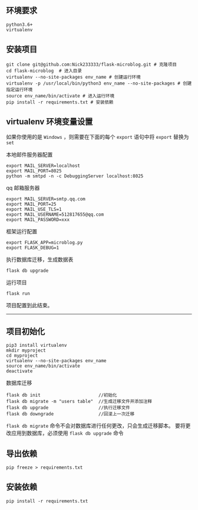 ## 环境要求
```
python3.6+
virtualenv
```

## 安装项目

```
git clone git@github.com:Nick233333/flask-microblog.git # 克隆项目
cd flask-microblog  # 进入目录
virtualenv --no-site-packages env_name # 创建运行环境
virtualenv -p /usr/local/bin/python3 env_name --no-site-packages # 创建指定运行环境
source env_name/bin/activate # 进入运行环境
pip install -r requirements.txt # 安装依赖
```

## virtualenv 环境变量设置

如果你使用的是 `Windows` ，则需要在下面的每个 `export` 语句中将 `export` 替换为 `set`

本地邮件服务器配置

```
export MAIL_SERVER=localhost
export MAIL_PORT=8025
python -m smtpd -n -c DebuggingServer localhost:8025
```

qq 邮箱服务器

```
export MAIL_SERVER=smtp.qq.com
export MAIL_PORT=25
export MAIL_USE_TLS=1
export MAIL_USERNAME=512817655@qq.com
export MAIL_PASSWORD=xxx
```

框架运行配置

```
export FLASK_APP=microblog.py
export FLASK_DEBUG=1
```

执行数据库迁移，生成数据表

```
flask db upgrade 
```

运行项目

```
flask run 
```

项目配置到此结束。

--- 

## 项目初始化

```
pip3 install virtualenv
mkdir myproject
cd myproject
virtualenv --no-site-packages env_name
source env_name/bin/activate
deactivate
```

数据库迁移

```
flask db init                      //初始化
flask db migrate -m "users table"  //生成迁移文件并添加注释
flask db upgrade                   //执行迁移文件
flask db downgrade                 //回滚上一次迁移
```
`flask db migrate` 命令不会对数据库进行任何更改，只会生成迁移脚本。 要将更改应用到数据库，必须使用 `flask db upgrade` 命令


## 导出依赖

```
pip freeze > requirements.txt
```

## 安装依赖

```
pip install -r requirements.txt
```


